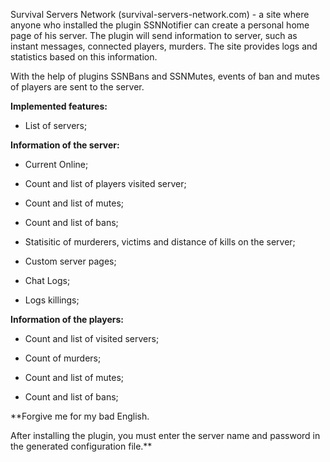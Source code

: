 Survival Servers Network (survival-servers-network.com) - a site where anyone who installed the plugin SSNNotifier can create a personal home page of his server. The plugin will send information to server, such as instant messages, connected players, murders. The site provides logs and statistics based on this information.


With the help of plugins SSNBans and SSNMutes, events of ban and mutes of players are sent to the server.

**Implemented features:**

- List of servers;

**Information of the server:**

- Current Online;

- Count and list of players visited server;

- Count and list of mutes;

- Count and list of bans;

- Statisitic of murderers, victims and distance of kills on the server;

- Custom server pages;

- Chat Logs;

- Logs killings;

**Information of the players:**

- Count and list of visited servers;

- Count of murders;

- Count and list of mutes;

- Count and list of bans;

**Forgive me for my bad English.


After installing the plugin, you must enter the server name and password in the generated configuration file.**